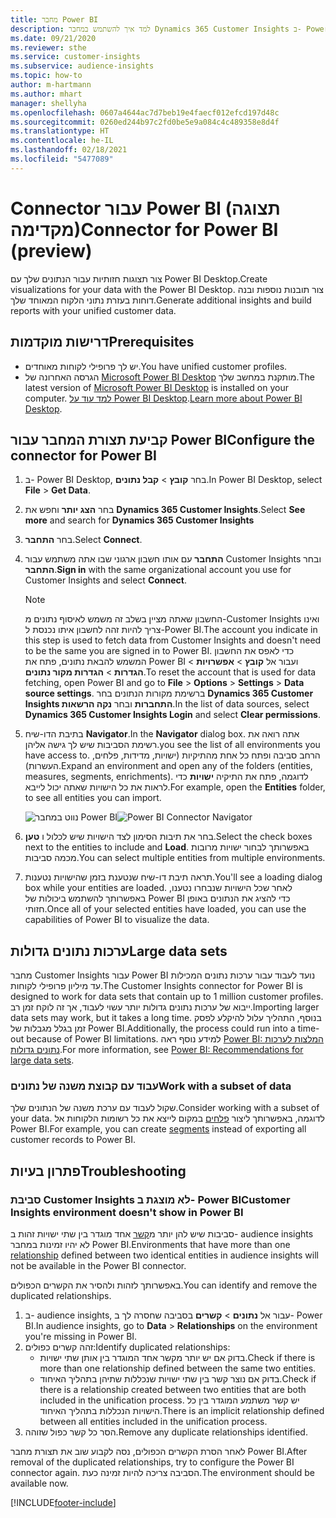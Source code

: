 ```yaml
---
title: מחבר Power BI
description: למד איך להשתמש במחבר Dynamics 365 Customer Insights ב- Power BI.
ms.date: 09/21/2020
ms.reviewer: sthe
ms.service: customer-insights
ms.subservice: audience-insights
ms.topic: how-to
author: m-hartmann
ms.author: mhart
manager: shellyha
ms.openlocfilehash: 0607a4644ac7d7beb19e4faecf012efcd197d48c
ms.sourcegitcommit: 0260ed244b97c2fd0be5e9a084c4c489358e8d4f
ms.translationtype: HT
ms.contentlocale: he-IL
ms.lasthandoff: 02/18/2021
ms.locfileid: "5477089"
---
```

# <a name="connector-for-power-bi-preview"></a><span data-ttu-id="c2b33-103">Connector עבור Power BI (תצוגה מקדימה)</span><span class="sxs-lookup"><span data-stu-id="c2b33-103">Connector for Power BI (preview)</span></span>

<span data-ttu-id="c2b33-104">צור תצוגות חזותיות עבור הנתונים שלך עם Power BI Desktop.</span><span class="sxs-lookup"><span data-stu-id="c2b33-104">Create visualizations for your data with the Power BI Desktop.</span></span> <span data-ttu-id="c2b33-105">צור תובנות נוספות ובנה דוחות בעזרת נתוני הלקוח המאוחד שלך.</span><span class="sxs-lookup"><span data-stu-id="c2b33-105">Generate additional insights and build reports with your unified customer data.</span></span>

## <a name="prerequisites"></a><span data-ttu-id="c2b33-106">דרישות מוקדמות</span><span class="sxs-lookup"><span data-stu-id="c2b33-106">Prerequisites</span></span>

- <span data-ttu-id="c2b33-107">יש לך פרופילי לקוחות מאוחדים.</span><span class="sxs-lookup"><span data-stu-id="c2b33-107">You have unified customer profiles.</span></span>
- <span data-ttu-id="c2b33-108">הגרסה האחרונה של [Microsoft Power BI Desktop](https://powerbi.microsoft.com/desktop/) מותקנת במחשב שלך.</span><span class="sxs-lookup"><span data-stu-id="c2b33-108">The latest version of [Microsoft Power BI Desktop](https://powerbi.microsoft.com/desktop/) is installed on your computer.</span></span> <span data-ttu-id="c2b33-109">[למד עוד על Power BI Desktop](https://docs.microsoft.com/power-bi/desktop-what-is-desktop).</span><span class="sxs-lookup"><span data-stu-id="c2b33-109">[Learn more about Power BI Desktop](https://docs.microsoft.com/power-bi/desktop-what-is-desktop).</span></span>

## <a name="configure-the-connector-for-power-bi"></a><span data-ttu-id="c2b33-110">קביעת תצורת המחבר עבור Power BI</span><span class="sxs-lookup"><span data-stu-id="c2b33-110">Configure the connector for Power BI</span></span>

1. <span data-ttu-id="c2b33-111">ב- Power BI Desktop, בחר **קובץ** > **קבל נתונים**.</span><span class="sxs-lookup"><span data-stu-id="c2b33-111">In Power BI Desktop, select **File** > **Get Data**.</span></span>

1. <span data-ttu-id="c2b33-112">בחר **הצג יותר** וחפש את **Dynamics 365 Customer Insights**.</span><span class="sxs-lookup"><span data-stu-id="c2b33-112">Select **See more** and search for **Dynamics 365 Customer Insights**</span></span>

1. <span data-ttu-id="c2b33-113">בחר **התחבר**.</span><span class="sxs-lookup"><span data-stu-id="c2b33-113">Select **Connect**.</span></span>

1. <span data-ttu-id="c2b33-114">**התחבר** עם אותו חשבון ארגוני שבו אתה משתמש עבור Customer Insights ובחר **התחבר**.</span><span class="sxs-lookup"><span data-stu-id="c2b33-114">**Sign in** with the same organizational account you use for Customer Insights and select **Connect**.</span></span>
   > [!NOTE]
   > <span data-ttu-id="c2b33-115">החשבון שאתה מציין בשלב זה משמש לאיסוף נתונים מ-Customer Insights ואינו צריך להיות זהה לחשבון איתו נכנסת ל-Power BI.</span><span class="sxs-lookup"><span data-stu-id="c2b33-115">The account you indicate in this step is used to fetch data from Customer Insights and doesn't need to be the same you are signed in to Power BI.</span></span> <span data-ttu-id="c2b33-116">כדי לאפס את החשבון המשמש להבאת נתונים, פתח את Power BI ועבור אל **קובץ** > **אפשרויות** > **הגדרות** > **הגדרות מקור נתונים**.</span><span class="sxs-lookup"><span data-stu-id="c2b33-116">To reset the account that is used for data fetching, open Power BI and go to **File** > **Options** > **Settings** > **Data source settings**.</span></span> <span data-ttu-id="c2b33-117">ברשימת מקורות הנתונים בחר **Dynamics 365 Customer Insights התחברות** ובחר **נקה הרשאות**.</span><span class="sxs-lookup"><span data-stu-id="c2b33-117">In the list of data sources, select **Dynamics 365 Customer Insights Login** and select **Clear permissions**.</span></span>  

1. <span data-ttu-id="c2b33-118">בתיבת הדו-שיח **Navigator**.</span><span class="sxs-lookup"><span data-stu-id="c2b33-118">In the **Navigator** dialog box.</span></span> <span data-ttu-id="c2b33-119">אתה רואה את רשימת הסביבות שיש לך גישה אליהן.</span><span class="sxs-lookup"><span data-stu-id="c2b33-119">you see the list of all environments you have access to.</span></span> <span data-ttu-id="c2b33-120">הרחב סביבה ופתח כל אחת מהתיקיות (ישויות, מדידות, פלחים, העשרות).</span><span class="sxs-lookup"><span data-stu-id="c2b33-120">Expand an environment and open any of the folders (entities, measures, segments, enrichments).</span></span> <span data-ttu-id="c2b33-121">לדוגמה, פתח את התיקיה **ישויות** כדי לראות את כל הישויות שאתה יכול לייבא.</span><span class="sxs-lookup"><span data-stu-id="c2b33-121">For example, open the **Entities** folder, to see all entities you can import.</span></span>

   <span data-ttu-id="c2b33-122">![נווט במחבר Power BI](media/power-bi-navigator.png "נווט במחבר Power BI")</span><span class="sxs-lookup"><span data-stu-id="c2b33-122">![Power BI Connector Navigator](media/power-bi-navigator.png "Power BI Connector Navigator")</span></span>

1. <span data-ttu-id="c2b33-123">בחר את תיבות הסימון לצד הישויות שיש לכלול ו **טען**.</span><span class="sxs-lookup"><span data-stu-id="c2b33-123">Select the check boxes next to the entities to include and **Load**.</span></span> <span data-ttu-id="c2b33-124">באפשרותך לבחור ישויות מרובות מכמה סביבות.</span><span class="sxs-lookup"><span data-stu-id="c2b33-124">You can select multiple entities from multiple environments.</span></span>

1. <span data-ttu-id="c2b33-125">תראה תיבת דו-שיח שנטענת בזמן שהישויות נטענות.</span><span class="sxs-lookup"><span data-stu-id="c2b33-125">You'll see a loading dialog box while your entities are loaded.</span></span> <span data-ttu-id="c2b33-126">לאחר שכל הישויות שנבחרו נטענו, באפשרותך להשתמש ביכולות של Power BI כדי להציג את הנתונים באופן חזותי.</span><span class="sxs-lookup"><span data-stu-id="c2b33-126">Once all of your selected entities have loaded, you can use the capabilities of Power BI to visualize the data.</span></span>

## <a name="large-data-sets"></a><span data-ttu-id="c2b33-127">ערכות נתונים גדולות</span><span class="sxs-lookup"><span data-stu-id="c2b33-127">Large data sets</span></span>

<span data-ttu-id="c2b33-128">מחבר Customer Insights עבור Power BI נועד לעבוד עבור ערכות נתונים המכילות עד מיליון פרופילי לקוחות.</span><span class="sxs-lookup"><span data-stu-id="c2b33-128">The Customer Insights connector for Power BI is designed to work for data sets that contain up to 1 million customer profiles.</span></span> <span data-ttu-id="c2b33-129">ייבוא של ערכות נתונים גדולות יותר עשוי לעבוד, אך זה לוקח זמן רב.</span><span class="sxs-lookup"><span data-stu-id="c2b33-129">Importing larger data sets may work, but it takes a long time.</span></span> <span data-ttu-id="c2b33-130">בנוסף, התהליך עלול להיקלע לפסק זמן בגלל מגבלות של Power BI.</span><span class="sxs-lookup"><span data-stu-id="c2b33-130">Additionally, the process could run into a time-out because of Power BI limitations.</span></span> <span data-ttu-id="c2b33-131">למידע נוסף ראה [Power BI: המלצות לערכות נתונים גדולות](https://docs.microsoft.com/power-bi/admin/service-premium-what-is#large-datasets).</span><span class="sxs-lookup"><span data-stu-id="c2b33-131">For more information, see [Power BI: Recommendations for large data sets](https://docs.microsoft.com/power-bi/admin/service-premium-what-is#large-datasets).</span></span> 

### <a name="work-with-a-subset-of-data"></a><span data-ttu-id="c2b33-132">עבוד עם קבוצת משנה של נתונים</span><span class="sxs-lookup"><span data-stu-id="c2b33-132">Work with a subset of data</span></span>

<span data-ttu-id="c2b33-133">שקול לעבוד עם ערכת משנה של הנתונים שלך.</span><span class="sxs-lookup"><span data-stu-id="c2b33-133">Consider working with a subset of your data.</span></span> <span data-ttu-id="c2b33-134">לדוגמה, באפשרותך ליצור [פלחים](segments.md) במקום לייצא את כל רשומות הלקוחות אל Power BI.</span><span class="sxs-lookup"><span data-stu-id="c2b33-134">For example, you can create [segments](segments.md) instead of exporting all customer records to Power BI.</span></span>

## <a name="troubleshooting"></a><span data-ttu-id="c2b33-135">פתרון בעיות</span><span class="sxs-lookup"><span data-stu-id="c2b33-135">Troubleshooting</span></span>

### <a name="customer-insights-environment-doesnt-show-in-power-bi"></a><span data-ttu-id="c2b33-136">סביבת Customer Insights לא מוצגת ב- Power BI</span><span class="sxs-lookup"><span data-stu-id="c2b33-136">Customer Insights environment doesn't show in Power BI</span></span>

<span data-ttu-id="c2b33-137">סביבות שיש להן יותר מ[קשר](relationships.md) אחד מוגדר בין שתי ישויות זהות ב- audience insights לא יהיו זמינות במחבר Power BI.</span><span class="sxs-lookup"><span data-stu-id="c2b33-137">Environments that have more than one [relationship](relationships.md) defined between two identical entities in audience insights will not be available in the Power BI connector.</span></span>

<span data-ttu-id="c2b33-138">באפשרותך לזהות ולהסיר את הקשרים הכפולים.</span><span class="sxs-lookup"><span data-stu-id="c2b33-138">You can identify and remove the duplicated relationships.</span></span>

1. <span data-ttu-id="c2b33-139">ב- audience insights, עבור אל **נתונים** > **קשרים** בסביבה שחסרה לך ב- Power BI.</span><span class="sxs-lookup"><span data-stu-id="c2b33-139">In audience insights, go to **Data** > **Relationships** on the environment you're missing in Power BI.</span></span>
2. <span data-ttu-id="c2b33-140">זהה קשרים כפולים:</span><span class="sxs-lookup"><span data-stu-id="c2b33-140">Identify duplicated relationships:</span></span>
   - <span data-ttu-id="c2b33-141">בדוק אם יש יותר מקשר אחד המוגדר בין אותן שתי ישויות.</span><span class="sxs-lookup"><span data-stu-id="c2b33-141">Check if there is more than one relationship defined between the same two entities.</span></span>
   - <span data-ttu-id="c2b33-142">בדוק אם נוצר קשר בין שתי ישויות שנכללות שתיהן בתהליך האיחוד.</span><span class="sxs-lookup"><span data-stu-id="c2b33-142">Check if there is a relationship created between two entities that are both included in the unification process.</span></span> <span data-ttu-id="c2b33-143">יש קשר משתמע המוגדר בין כל הישויות הנכללות בתהליך האיחוד.</span><span class="sxs-lookup"><span data-stu-id="c2b33-143">There is an implicit relationship defined between all entities included in the unification process.</span></span>
3. <span data-ttu-id="c2b33-144">הסר כל קשר כפול שזוהה.</span><span class="sxs-lookup"><span data-stu-id="c2b33-144">Remove any duplicate relationships identified.</span></span>

<span data-ttu-id="c2b33-145">לאחר הסרת הקשרים הכפולים, נסה לקבוע שוב את תצורת מחבר Power BI.</span><span class="sxs-lookup"><span data-stu-id="c2b33-145">After removal of the duplicated relationships, try to configure the Power BI connector again.</span></span> <span data-ttu-id="c2b33-146">הסביבה צריכה להיות זמינה כעת.</span><span class="sxs-lookup"><span data-stu-id="c2b33-146">The environment should be available now.</span></span>

[!INCLUDE[footer-include](../includes/footer-banner.md)]

